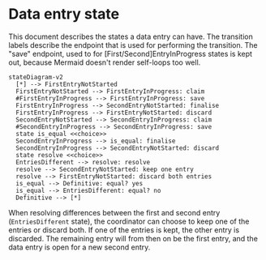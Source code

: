 # Data entry state

This document describes the states a data entry can have.
The transition labels describe the endpoint that is used for performing the transition.
The "save" endpoint, used to for [First/Second]EntryInProgress states is kept out, because Mermaid doesn't render self-loops too well.

```mermaid
stateDiagram-v2
  [*] --> FirstEntryNotStarted
  FirstEntryNotStarted --> FirstEntryInProgress: claim
  #FirstEntryInProgress --> FirstEntryInProgress: save
  FirstEntryInProgress --> SecondEntryNotStarted: finalise
  FirstEntryInProgress --> FirstEntryNotStarted: discard
  SecondEntryNotStarted --> SecondEntryInProgress: claim
  #SecondEntryInProgress --> SecondEntryInProgress: save
  state is_equal <<choice>>
  SecondEntryInProgress --> is_equal: finalise
  SecondEntryInProgress --> SecondEntryNotStarted: discard
  state resolve <<choice>>
  EntriesDifferent --> resolve: resolve
  resolve --> SecondEntryNotStarted: keep one entry
  resolve --> FirstEntryNotStarted: discard both entries
  is_equal --> Definitive: equal? yes
  is_equal --> EntriesDifferent: equal? no
  Definitive --> [*]
```

When resolving differences between the first and second entry (`EntriesDifferent` state), the coordinator can choose to
keep one of the entries or discard both. If one of the entries is kept, the other entry is discarded. The remaining entry
will from then on be the first entry, and the data entry is open for a new second entry.
